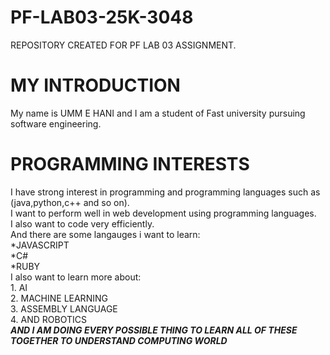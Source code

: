 # PF-LAB03-25K-3048
REPOSITORY CREATED FOR PF LAB 03 ASSIGNMENT.
# MY INTRODUCTION
My name is UMM E HANI and I am a student of Fast university pursuing software engineering.
# PROGRAMMING INTERESTS
I have strong interest in programming and programming languages such as (java,python,c++ and so on).\
I want to perform well in web development using programming languages.\
I also want to code very efficiently.\
And there are some langauges i want to learn:\
      *JAVASCRIPT\
      *C#\
      *RUBY\
I also want to learn more about:\
      1. AI\
      2. MACHINE LEARNING\
      3. ASSEMBLY LANGUAGE\
      4. AND ROBOTICS\
***AND I AM DOING EVERY POSSIBLE THING TO LEARN ALL OF THESE TOGETHER TO UNDERSTAND COMPUTING WORLD***
